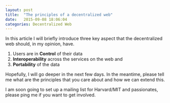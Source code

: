 ```yaml
---
layout: post
title:  "The principles of a decentralized web"
date:   2015-09-08 18:06:04
categories: Decentralized Web
---
```


In this article I will briefly introduce three key aspect that the decentralized web should, in my opinion, have.

1. Users are in __Control__ of their data
2. __Interoperability__ across the services on the web and
3. __Portability__ of the data

Hopefully, I will go deeper in the next few days. In the meantime, please tell me what are the principles that you care about and how we can extend this.

I am soon going to set up a mailing list for Harvard/MIT and passionates, please ping me if you want to get involved.
